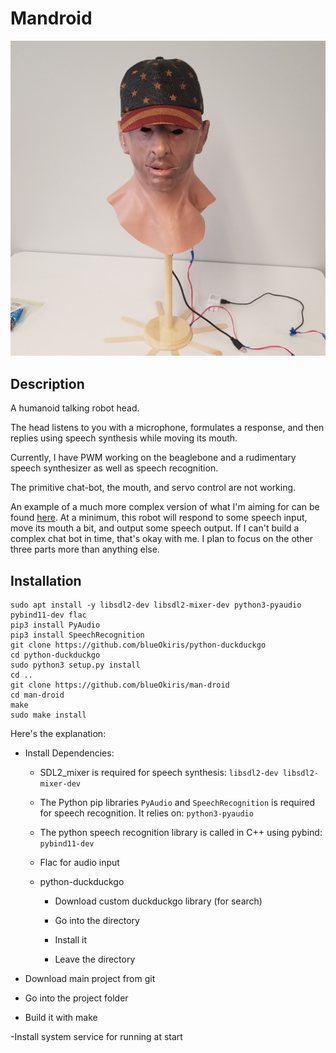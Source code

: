 # Mandroid

![project image](images/built-bot.jpg)

## Description

A humanoid talking robot head.

The head listens to you with a microphone, formulates a response, and then replies using speech synthesis while moving its mouth.

Currently, I have PWM working on the beaglebone and a rudimentary speech synthesizer as well as speech recognition.

The primitive chat-bot, the mouth, and servo control are not working.

An example of a much more complex version of what I'm aiming for can be found [here](https://www.youtube.com/watch?v=WN9IdpB2-oo). At a minimum, this robot will respond to some speech input, move its mouth a bit, and output some speech output. If I can't build a complex chat bot in time, that's okay with me. I plan to focus on the other three parts more than anything else.

## Installation

```
sudo apt install -y libsdl2-dev libsdl2-mixer-dev python3-pyaudio pybind11-dev flac
pip3 install PyAudio
pip3 install SpeechRecognition
git clone https://github.com/blueOkiris/python-duckduckgo
cd python-duckduckgo
sudo python3 setup.py install
cd ..
git clone https://github.com/blueOkiris/man-droid
cd man-droid
make
sudo make install
```

Here's the explanation:

- Install Dependencies:

  * SDL2_mixer is required for speech synthesis: `libsdl2-dev libsdl2-mixer-dev`

  * The Python pip libraries `PyAudio` and `SpeechRecognition` is required for speech recognition. It relies on: `python3-pyaudio`

  * The python speech recognition library is called in C++ using pybind: `pybind11-dev`

  * Flac for audio input

  * python-duckduckgo

    * Download custom duckduckgo library (for search)

    * Go into the directory

    * Install it

    * Leave the directory

 - Download main project from git

 - Go into the project folder

 - Build it with make

 -Install system service for running at start
